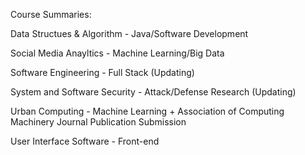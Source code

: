 Course Summaries:

Data Structues & Algorithm - Java/Software Development

Social Media Anayltics - Machine Learning/Big Data

Software Engineering - Full Stack (Updating)

System and Software Security - Attack/Defense Research (Updating)

Urban Computing - Machine Learning + Association of Computing Machinery Journal Publication Submission

User Interface Software - Front-end
